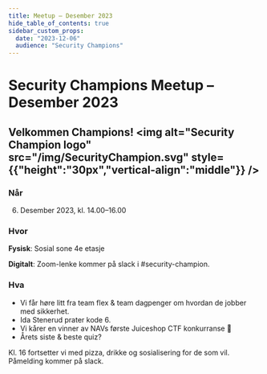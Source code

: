 ```yaml
---
title: Meetup – Desember 2023
hide_table_of_contents: true
sidebar_custom_props:
  date: "2023-12-06"
  audience: "Security Champions"
---
```


# Security Champions Meetup – Desember 2023

## Velkommen Champions! <img alt="Security Champion logo" src="/img/SecurityChampion.svg" style={{"height":"30px","vertical-align":"middle"}} />

### Når

6. Desember 2023, kl. 14.00–16.00

### Hvor

**Fysisk**: Sosial sone 4e etasje

**Digitalt**: Zoom-lenke kommer på slack i #security-champion.

### Hva

- Vi får høre litt fra team flex & team dagpenger om hvordan de jobber med sikkerhet.
- Ida Stenerud prater kode 6.
- Vi kårer en vinner av NAVs første Juiceshop CTF konkurranse 🥳
- Årets siste & beste quiz?

Kl. 16 fortsetter vi med pizza, drikke og sosialisering for de som vil. Påmelding kommer på slack.
